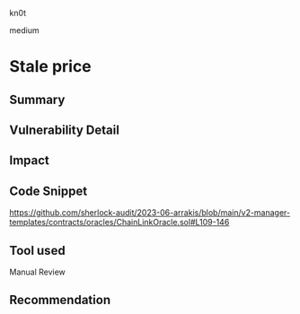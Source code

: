 kn0t

medium

# Stale price

## Summary

## Vulnerability Detail

## Impact

## Code Snippet
https://github.com/sherlock-audit/2023-06-arrakis/blob/main/v2-manager-templates/contracts/oracles/ChainLinkOracle.sol#L109-146

## Tool used

Manual Review

## Recommendation
